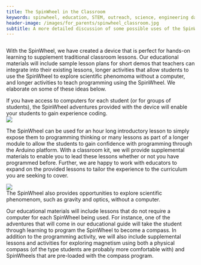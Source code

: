 ```yaml
---   
title: The SpinWheel in the Classroom
keywords: spinwheel, education, STEM, outreach, science, engineering day, teachers, educators, engineering, computer science, physics
header-image: /images/for_parents/spinwheel_classroom.jpg
subtitle: A more detailed discussion of some possible uses of the SpinWheel.
---
```


<div class="row">
<div class="column long-text">
<p>With the SpinWheel, we have created a device that is perfect for hands-on learning to supplement traditional classroom lessons. Our educational materials will include sample lesson plans for short demos that teachers can integrate into their existing lessons, longer activities that allow students to use the SpinWheel to explore scientific phenomoma without a computer, and longer activities to teach programming using the SpinWheel. We elaborate on some of these ideas below. </p>
</div>
</div>

<div class="row dark-transparent ">
<div class="column large-text">
If you have access to computers for each student (or for groups of students), the SpinWheel adventures provided with the device will enable your students to gain experience coding.  
</div>
<div class="column column-long"><img src="/images/for_parents/spinwheel_classroom_2.jpg"></div>
</div>

<div class="row">
<div class="column long-text">
<p>The SpinWheel can be used for an hour long introductory lesson to simply expose them to programming thinking or many lessons as part of a longer module to allow the students to gain confidence with programming through the Arduino platform. With a classroom kit, we will provide supplemental materials to enable you to lead these lessons whether or not you have programmed before. Further, we are happy to work with educators to expand on the provided lessons to tailor the experience to the curriculum you are seeking to cover.</p>
</div>
</div>

<div class="row row-small-reverse dark-transparent ">
<div class="column column-long"><img src="/images/for_parents/no_computers.jpg"></div>
<div class="column large-text">
The SpinWheel also provides opportunities to explore scientific phenomenom, such as gravity and optics, without a computer. 
</div>
</div>

<div class="row">
<div class="column long-text">
<p>Our educational materials will include lessons that do not require a computer for each SpinWheel being used. For instance, one of the adventures that will come in our educational guide will take the student through learning to program the SpinWheel to become a compass. In addition to the programming activity, we will also include supplemental lessons and activities for exploring magnetism using both a physical compass (of the type students are probably more comfortable with) and SpinWheels that are pre-loaded with the compass program.</p>
</div>
</div>
